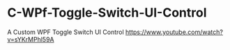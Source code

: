 # C-WPf-Toggle-Switch-UI-Control
A Custom WPF Toggle Switch UI Control 
https://www.youtube.com/watch?v=sYKrMPhl59A

